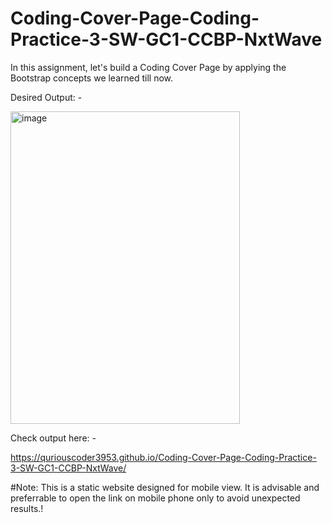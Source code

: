 # Coding-Cover-Page-Coding-Practice-3-SW-GC1-CCBP-NxtWave

In this assignment, let's build a Coding Cover Page by applying the Bootstrap concepts we learned till now.

Desired Output: -




<img width="367" height="500" alt="image" src="https://github.com/user-attachments/assets/851808fc-1f5d-40ec-93d5-f42e9afaac3f" />






Check output here: -

https://quriouscoder3953.github.io/Coding-Cover-Page-Coding-Practice-3-SW-GC1-CCBP-NxtWave/


#Note: This is a static website designed for mobile view. It is advisable and preferrable to open the link on mobile phone only to avoid unexpected results.!

